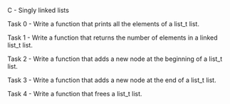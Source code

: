 C - Singly linked lists

Task 0 - Write a function that prints all the elements of a list_t list.

Task 1 - Write a function that returns the number of elements in a linked list_t list.

Task 2 - Write a function that adds a new node at the beginning of a list_t list.

Task 3 - Write a function that adds a new node at the end of a list_t list.

Task 4 - Write a function that frees a list_t list.

